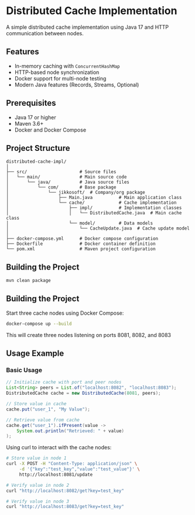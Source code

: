 # Distributed Cache Implementation

A simple distributed cache implementation using Java 17 and HTTP communication between nodes.

## Features

- In-memory caching with `ConcurrentHashMap`
- HTTP-based node synchronization
- Docker support for multi-node testing
- Modern Java features (Records, Streams, Optional)

## Prerequisites

- Java 17 or higher
- Maven 3.6+
- Docker and Docker Compose

## Project Structure
```
distributed-cache-impl/
│
├── src/                    # Source files
│   └── main/               # Main source code
│       └── java/           # Java source files
│           └── com/        # Base package
│               └── jikkosoft/  # Company/org package
│                   ├── Main.java          # Main application class
│                   └── cache/             # Cache implementation
│                       ├── impl/          # Implementation classes
│                       │   └── DistributedCache.java  # Main cache class
│                       └── model/         # Data models
│                           └── CacheUpdate.java  # Cache update model
│
├── docker-compose.yml      # Docker compose configuration
├── Dockerfile              # Docker container definition
└── pom.xml                 # Maven project configuration
```

## Building the Project

```bash
mvn clean package
```

## Building the Project
Start three cache nodes using Docker Compose:
```bash
docker-compose up --build
```
This will create three nodes listening on ports 8081, 8082, and 8083

## Usage Example

### Basic Usage
```java
// Initialize cache with port and peer nodes
List<String> peers = List.of("localhost:8082", "localhost:8083");
DistributedCache cache = new DistributedCache(8081, peers);

// Store value in cache
cache.put("user_1", "My Value");

// Retrieve value from cache
cache.get("user_1").ifPresent(value -> 
    System.out.println("Retrieved: " + value)
);
```
Using curl to interact with the cache nodes:
```bash
# Store value in node 1
curl -X POST -H "Content-Type: application/json" \
     -d '{"key":"test_key","value":"test_value"}' \
     http://localhost:8081/update

# Verify value in node 2
curl "http://localhost:8082/get?key=test_key"

# Verify value in node 3
curl "http://localhost:8083/get?key=test_key"
```